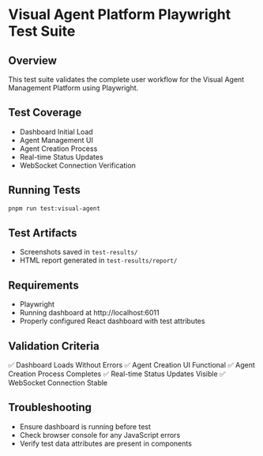 # Visual Agent Platform Playwright Test Suite

## Overview
This test suite validates the complete user workflow for the Visual Agent Management Platform using Playwright.

## Test Coverage
- Dashboard Initial Load
- Agent Management UI 
- Agent Creation Process
- Real-time Status Updates
- WebSocket Connection Verification

## Running Tests
```bash
pnpm run test:visual-agent
```

## Test Artifacts
- Screenshots saved in `test-results/`
- HTML report generated in `test-results/report/`

## Requirements
- Playwright
- Running dashboard at http://localhost:6011
- Properly configured React dashboard with test attributes

## Validation Criteria
✅ Dashboard Loads Without Errors
✅ Agent Creation UI Functional
✅ Agent Creation Process Completes
✅ Real-time Status Updates Visible
✅ WebSocket Connection Stable

## Troubleshooting
- Ensure dashboard is running before test
- Check browser console for any JavaScript errors
- Verify test data attributes are present in components
